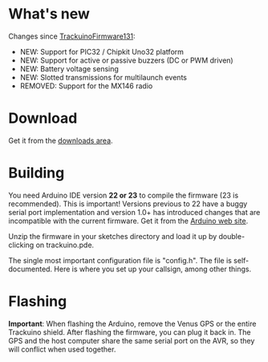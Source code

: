 # What's new #

Changes since [TrackuinoFirmware131](TrackuinoFirmware131.md):

  * NEW: Support for PIC32 / Chipkit Uno32 platform
  * NEW: Support for active or passive buzzers (DC or PWM driven)
  * NEW: Battery voltage sensing
  * NEW: Slotted transmissions for multilaunch events
  * REMOVED: Support for the MX146 radio

# Download #

Get it from the [downloads area](http://code.google.com/p/trackuino/downloads/list).

# Building #

You need Arduino IDE version **22 or 23** to compile the firmware (23 is recommended). This is important! Versions previous to 22 have a buggy serial port implementation and version 1.0+ has introduced changes that are incompatible with the current firmware. Get it from the [Arduino web site](http://arduino.cc/).

Unzip the firmware in your sketches directory and load it up by double-clicking on trackuino.pde.

The single most important configuration file is "config.h". The file is self-documented. Here is where you set up your callsign, among other things.

# Flashing #

**Important**: When flashing the Arduino, remove the Venus GPS or the entire Trackuino shield. After flashing the firmware, you can plug it back in. The GPS and the host computer share the same serial port on the AVR, so they will conflict when used together.